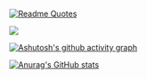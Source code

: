 [![Readme Quotes](https://quotes-github-readme.vercel.app/api?type=horizontal&theme=dark)](https://github.com/piyushsuthar/github-readme-quotes)

<a href="https://github.com/devxb/gitanimals">
  <img src="https://render.gitanimals.org/farms/davidchoi23"/>
</a>

[![Ashutosh's github activity graph](https://github-readme-activity-graph.vercel.app/graph?username=davidchoi23)](https://github.com/ashutosh00710/github-readme-activity-graph)

[![Anurag's GitHub stats](https://github-readme-stats.vercel.app/api?username=davidchoi23)](https://github.com/anuraghazra/github-readme-stats)
